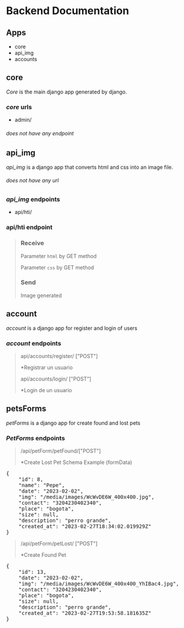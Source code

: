 # Backend Documentation

## Apps 
+ core
+ api_img
+ accounts

## core

*Core* is the main django app generated by  django.

### *core* urls
+ admin/

###### does not have any endpoint


## api_img
*api_img* is a django app that converts html and css into an image file.

###### does not have any url

### *api_img* endpoints
+ api/hti/

### api/hti endpoint
> ### Receive 
> Parameter `html` by GET method
>
> Parameter `css` by GET method
>
> ### Send
> Image generated


## account 
*account* is a django app for register and login of users

### *account* endpoints
>
> api/accounts/register/  ["POST"]
>
> *Registrar un usuario
>
> api/accounts/login/      ["POST"]
>
> *Login de un usuario
>

## petsForms
*petForms* is a django app for create found and lost pets

### *PetForms* endpoints
>
> /api/petForm/petFound/["POST"]
>
> *Create Lost Pet
> Schema Example (formData)
>
<pre>
{
    "id": 8,
    "name": "Pepe",
    "date": "2023-02-02",
    "img": "/media/images/WcWvDE6W_400x400.jpg",
    "contact": "3204230402340",
    "place": "bogota",
    "size": null,
    "description": "perro grande",
    "created_at": "2023-02-27T18:34:02.019929Z"
}
</pre>
>
>
> /api/petForm/petLost/     ["POST"]
>
> *Create Found Pet
<pre>
{
    "id": 13,
    "date": "2023-02-02",
    "img": "/media/images/WcWvDE6W_400x400_YhIBac4.jpg",
    "contact": "3204230402340",
    "place": "bogota",
    "size": null,
    "description": "perro grande",
    "created_at": "2023-02-27T19:53:58.181635Z"
}
</pre>
>

